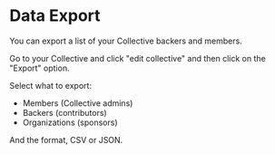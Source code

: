 # Data Export

You can export a list of your Collective backers and members.

Go to your Collective and click "edit collective" and then click on the "Export" option.

Select what to export:

* Members \(Collective admins\)
* Backers \(contributors\)
* Organizations \(sponsors\)

And the format, CSV or JSON.

